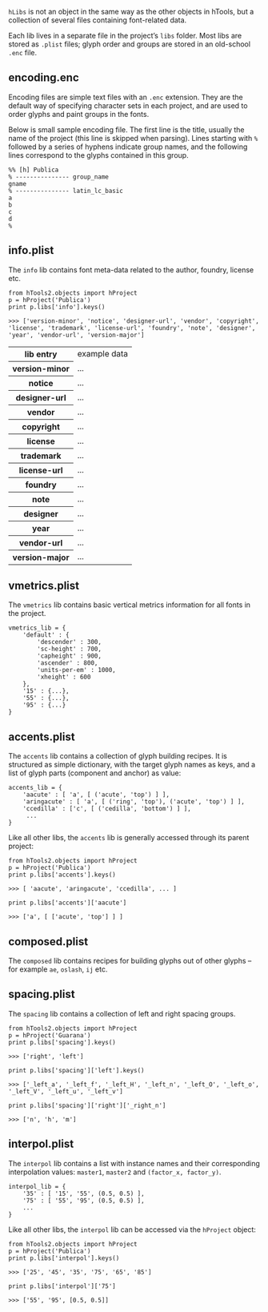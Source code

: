 `hLibs` is not an object in the same way as the other objects in hTools, but a collection of several files containing font-related data.

Each lib lives in a separate file in the project’s `libs` folder. Most libs are stored as `.plist` files; glyph order and groups are stored in an old-school `.enc` file.

## encoding.enc

Encoding files are simple text files with an `.enc` extension. They are the default way of specifying character sets in each project, and are used to order glyphs and paint groups in the fonts.

Below is small sample encoding file. The first line is the title, usually the name of the project (this line is skipped when parsing). Lines starting with `% ` followed by a series of hyphens indicate group names, and the following lines correspond to the glyphs contained in this group.

    %% [h] Publica
    % --------------- group_name
    gname
    % --------------- latin_lc_basic
    a
    b
    c
    d
    %

## info.plist

The `info` lib contains font meta-data related to the author, foundry, license etc.

    from hTools2.objects import hProject
    p = hProject('Publica')
    print p.libs['info'].keys()

    >>> ['version-minor', 'notice', 'designer-url', 'vendor', 'copyright', 'license', 'trademark', 'license-url', 'foundry', 'note', 'designer', 'year', 'vendor-url', 'version-major']

<table>
	<tr>
		<th>lib entry</th>
		<td>example data</td>
	</tr>
	<tr>
		<th>version-minor</th>
		<td>...</td>
	</tr>
	<tr>
		<th>notice</th>
		<td>...</td>
	</tr>
	<tr>
		<th>designer-url</th>
		<td>...</td>
	</tr>
	<tr>
		<th>vendor</th>
		<td>...</td>
	</tr>
	<tr>
		<th>copyright</th>
		<td>...</td>
	</tr>
	<tr>
		<th>license</th>
		<td>...</td>
	</tr>
	<tr>
		<th>trademark</th>
		<td>...</td>
	</tr>
	<tr>
		<th>license-url</th>
		<td>...</td>
	</tr>
	<tr>
		<th>foundry</th>
		<td>...</td>
	</tr>
	<tr>
		<th>note</th>
		<td>...</td>
	</tr>
	<tr>
		<th>designer</th>
		<td>...</td>
	</tr>
	<tr>
		<th>year</th>
		<td>...</td>
	</tr>
	<tr>
		<th>vendor-url</th>
		<td>...</td>
	</tr>
	<tr>
		<th>version-major</th>
		<td>...</td>
	</tr>
</table>

## vmetrics.plist

The `vmetrics` lib contains basic vertical metrics information for all fonts in the project.

    vmetrics_lib = {
        'default' : {
            'descender' : 300,
            'sc-height' : 700,
            'capheight' : 900,
            'ascender' : 800,
            'units-per-em' : 1000,
            'xheight' : 600
        },
        '15' : {...},
        '55' : {...},
        '95' : {...}
    }

## accents.plist

The `accents` lib contains a collection of glyph building recipes. It is structured as simple dictionary, with the target glyph names as keys, and a list of glyph parts (component and anchor) as value:

    accents_lib = {
        'aacute' : [ 'a', [ ('acute', 'top') ] ],
        'aringacute' : [ 'a', [ ('ring', 'top'), ('acute', 'top') ] ],
        'ccedilla' : ['c', [ ('cedilla', 'bottom') ] ],
         ...
    }

Like all other libs, the `accents` lib is generally accessed through its parent project:

    from hTools2.objects import hProject
    p = hProject('Publica')
    print p.libs['accents'].keys()

    >>> [ 'aacute', 'aringacute', 'ccedilla', ... ]

    print p.libs['accents']['aacute']

    >>> ['a', [ ['acute', 'top'] ] ]

## composed.plist

The `composed` lib contains recipes for building glyphs out of other glyphs – for example `ae`, `oslash`, `ij` etc.

## spacing.plist

The `spacing` lib contains a collection of left and right spacing groups.

    from hTools2.objects import hProject
    p = hProject('Guarana')
    print p.libs['spacing'].keys()

    >>> ['right', 'left']

    print p.libs['spacing']['left'].keys()

    >>> ['_left_a', '_left_f', '_left_H', '_left_n', '_left_O', '_left_o', '_left_V', '_left_u', '_left_v']

    print p.libs['spacing']['right']['_right_n']

    >>> ['n', 'h', 'm']

## interpol.plist

The `interpol` lib contains a list with instance names and their corresponding interpolation values: `master1`, `master2` and `(factor_x, factor_y)`.

    interpol_lib = {
        '35' : [ '15', '55', (0.5, 0.5) ],
        '75' : [ '55', '95', (0.5, 0.5) ],
        ...
    }

Like all other libs, the `interpol` lib can be accessed via the `hProject` object:

    from hTools2.objects import hProject
    p = hProject('Publica')
    print p.libs['interpol'].keys()

    >>> ['25', '45', '35', '75', '65', '85']

    print p.libs['interpol']['75']

    >>> ['55', '95', [0.5, 0.5]]
